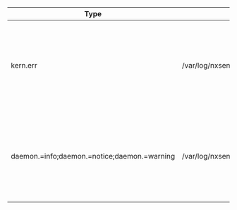 |Type|Log File|Remarks|
|---|---|---|
|kern.err|/var/log/nxsensor/kernel.err|Every logs of severity 3 to 0. Logs error, critical, alert & emergency messages related to kernel.|
|daemon.=info;daemon.=notice;daemon.=warning|/var/log/nxsensor/daemon/daemon.info|Logs info, notice & warning messages related to system daemons like bro, httpd, crond etc|

